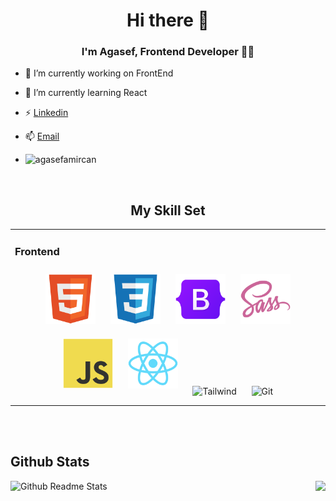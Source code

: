 ##                        <h1 align="center">Hi there 👋</h1>  
### <div align="center">I'm Agasef, Frontend Developer 👨‍💻</div>  
  
- 🔭 I’m currently working on FrontEnd

- 🌱 I’m currently learning React  

- ⚡️ [Linkedin](https://www.linkedin.com/in/agasefamircan)

- 📫 [Email](mailto:agasefemircanov@gmail.com)

-    <img src="https://camo.githubusercontent.com/86773295478553f3c75b905c2bbb306c7884ddcc5680bbe4ed7ad139bf357081/68747470733a2f2f6b6f6d617265762e636f6d2f67687076632f3f757365726e616d653d736579696461686d61646f7661266c6162656c3d50726f66696c65253230766965777326636f6c6f723d306537356236267374796c653d666c6174" alt="agasefamircan" data-canonical-src="https://komarev.com/ghpvc/?username=agasefamircan&amp;label=Profile%20views&amp;color=0e75b6&amp;style=flat" style="max-width: 100%;"> 

<br/>  

<div align="center">
  
## My Skill Set  
<table>
  <tr>
    <td valign="top" width="50%">

  ### Frontend  
  <div align="center">  
    <img style="margin: 10px" src="https://github.com/devicons/devicon/blob/master/icons/html5/html5-original.svg" alt="HTML5" height="80" />  
    <img style="margin: 10px" src="https://github.com/devicons/devicon/blob/master/icons/css3/css3-original.svg" alt="CSS3" height="80" />  
     <img style="margin: 10px" src="https://github.com/devicons/devicon/blob/master/icons/bootstrap/bootstrap-original.svg" alt="Bootstrap" height="80" />  
     <img style="margin: 10px" src="https://raw.githubusercontent.com/devicons/devicon/master/icons/sass/sass-original.svg" alt="Bootstrap" height="80" />  
    <img style="margin: 10px" src="https://github.com/devicons/devicon/blob/master/icons/javascript/javascript-original.svg" alt="JavaScript" height="80" />  
    <img style="margin: 10px" src="https://github.com/devicons/devicon/blob/master/icons/react/react-original.svg" alt="React.js" height="80" />    
    <img style="margin: 10px" src="https://upload.wikimedia.org/wikipedia/commons/d/d5/Tailwind_CSS_Logo.svg" alt="Tailwind" height="80" /> 
     <img style="margin: 10px" src="https://upload.wikimedia.org/wikipedia/commons/3/3f/Git_icon.svg" alt="Git" height="80" /> 
    
  </div>
  </td>
  </tr>
</table>  

</div>  

<br/>  

                                                                                                                                         
  
<br/>  


## Github Stats  
<div align="right"><img src="https://github-readme-stats.vercel.app/api/top-langs/?username=agasefamircan" align="right" /></div>  

![Github Readme Stats](https://github-readme-stats.vercel.app/api?username=agasefamircan&show_icons=true&count_private=true)  

<br/>  



<br/>  

 

